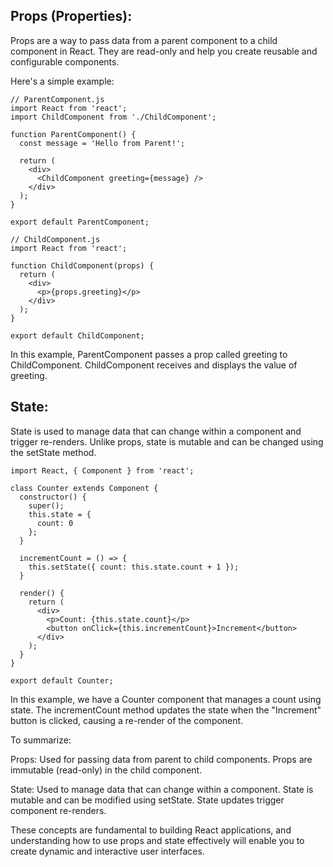 ## Props (Properties):

Props are a way to pass data from a parent component to a child component in React. They are read-only and help you create reusable and configurable components.

Here's a simple example:

```
// ParentComponent.js
import React from 'react';
import ChildComponent from './ChildComponent';

function ParentComponent() {
  const message = 'Hello from Parent!';

  return (
    <div>
      <ChildComponent greeting={message} />
    </div>
  );
}

export default ParentComponent;
```
```
// ChildComponent.js
import React from 'react';

function ChildComponent(props) {
  return (
    <div>
      <p>{props.greeting}</p>
    </div>
  );
}

export default ChildComponent;
```

In this example, ParentComponent passes a prop called greeting to ChildComponent. ChildComponent receives and displays the value of greeting.

## State:
State is used to manage data that can change within a component and trigger re-renders. Unlike props, state is mutable and can be changed using the setState method.

```
import React, { Component } from 'react';

class Counter extends Component {
  constructor() {
    super();
    this.state = {
      count: 0
    };
  }

  incrementCount = () => {
    this.setState({ count: this.state.count + 1 });
  }

  render() {
    return (
      <div>
        <p>Count: {this.state.count}</p>
        <button onClick={this.incrementCount}>Increment</button>
      </div>
    );
  }
}

export default Counter;

```

In this example, we have a Counter component that manages a count using state. The incrementCount method updates the state when the "Increment" button is clicked, causing a re-render of the component.

To summarize:

Props: Used for passing data from parent to child components. Props are immutable (read-only) in the child component.

State: Used to manage data that can change within a component. State is mutable and can be modified using setState. State updates trigger component re-renders.

These concepts are fundamental to building React applications, and understanding how to use props and state effectively will enable you to create dynamic and interactive user interfaces.
